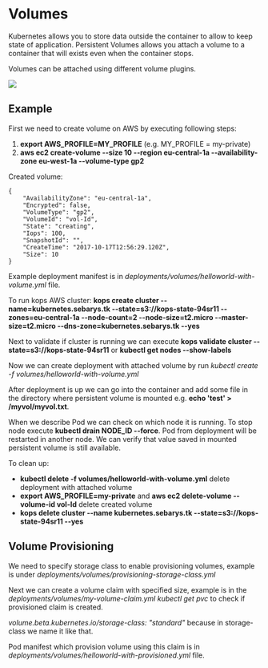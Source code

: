 # Volumes

Kubernetes allows you to store data outside the container to allow to keep state of application. Persistent Volumes allows you attach a volume to a container that will exists even when the container stops.

Volumes can be attached using different volume plugins.
<p align="left"><img src="img/volumes.jpg"/></p>

## Example

First we need to create volume on AWS by executing following steps:
1. **export AWS_PROFILE=MY_PROFILE** (e.g. MY_PROFILE = my-private)
2. **aws ec2 create-volume --size 10 --region eu-central-1a --availability-zone eu-west-1a --volume-type gp2**

Created volume:
```
{
    "AvailabilityZone": "eu-central-1a",
    "Encrypted": false,
    "VolumeType": "gp2",
    "VolumeId": "vol-Id",
    "State": "creating",
    "Iops": 100,
    "SnapshotId": "",
    "CreateTime": "2017-10-17T12:56:29.120Z",
    "Size": 10
}
```

Example deployment manifest is in *deployments/volumes/helloworld-with-volume.yml* file.

To run kops AWS cluster:
**kops create cluster --name=kubernetes.sebarys.tk --state=s3://kops-state-94sr11 --zones=eu-central-1a --node-count=2 --node-size=t2.micro --master-size=t2.micro --dns-zone=kubernetes.sebarys.tk --yes**

Next to validate if cluster is running we can execute **kops validate cluster --state=s3://kops-state-94sr11** or **kubectl get nodes --show-labels**

Now we can create deployment with attached volume by run *kubectl create -f volumes/helloworld-with-volume.yml*

After deployment is up we can go into the container and add some file in the directory where persistent volume is mounted e.g. **echo 'test' > /myvol/myvol.txt**.

When we describe Pod we can check on which node it is running. To stop node execute **kubectl drain NODE_ID --force**. Pod from deployment will be restarted in another node. We can verify that value saved in mounted persistent volume is still available.

To clean up:
- **kubectl delete -f volumes/helloworld-with-volume.yml** delete deployment with attached volume
- **export AWS_PROFILE=my-private** and **aws ec2 delete-volume --volume-id vol-Id** delete created volume
- **kops delete cluster --name kubernetes.sebarys.tk --state=s3://kops-state-94sr11 --yes**

## Volume Provisioning

We need to specify storage class to enable provisioning volumes, example is under *deployments/volumes/provisioning-storage-class.yml*

Next we can create a volume claim with specified size, example is in the *deployments/volumes/my-volume-claim.yml*
*kubectl get pvc* to check if provisioned claim is created.

*volume.beta.kubernetes.io/storage-class: "standard"* because in storage-class we name it like that.

Pod manifest which provision volume using this claim is in *deployments/volumes/helloworld-with-provisioned.yml* file.

